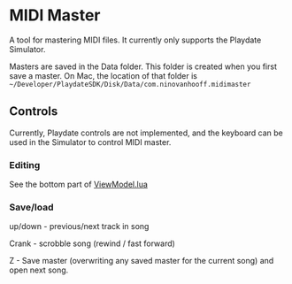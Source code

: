 # MIDI Master

A tool for mastering MIDI files.
It currently only supports the Playdate Simulator.

Masters are saved in the Data folder.
This folder is created when you first save a master. On Mac, the location of that folder is `~/Developer/PlaydateSDK/Disk/Data/com.ninovanhooff.midimaster`

## Controls

Currently, Playdate controls are not implemented, and the keyboard can be used in the Simulator to control MIDI master.

### Editing

See the bottom part of [ViewModel.lua](https://github.com/ninovanhooff/MIDI-Master/blob/main/Source/ViewModel.lua)

### Save/load

up/down - previous/next track in song

Crank - scrobble song (rewind / fast forward)

Z - Save master (overwriting any saved master for the current song) and open next song.
